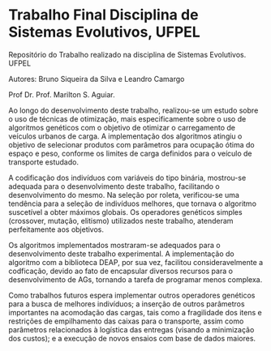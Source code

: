 # Trabalho Final Disciplina de Sistemas Evolutivos, UFPEL 
 

Repositório do Trabalho realizado na disciplina de Sistemas Evolutivos. UFPEL

Autores: Bruno Siqueira da Silva e Leandro Camargo

Prof Dr. Prof. Marilton S. Aguiar.


Ao longo do desenvolvimento deste trabalho, realizou-se um estudo sobre o uso de técnicas de otimização, mais especificamente sobre o uso de algoritmos genéticos com o objetivo de otimizar o carregamento de veículos urbanos de carga. A implementação dos algoritmos atingiu o objetivo de selecionar produtos com parâmetros para ocupação ótima do espaço e peso, conforme os limites de carga definidos para o veículo de transporte estudado.

A codificação dos indivíduos com variáveis do tipo binária, mostrou-se adequada para o desenvolvimento deste trabalho, facilitando o desenvolvimento do mesmo. Na seleção por roleta, verificou-se uma tendência para a seleção de indivíduos melhores, que tornava o algoritmo suscetível a obter máximos globais. Os operadores genéticos simples (crossover, mutação, elitismo) utilizados neste trabalho, atenderam perfeitamente aos objetivos.

Os algoritmos implementados mostraram-se adequados para o desenvolvimento deste trabalho experimental. A implementação do algoritmo com a biblioteca DEAP, por sua vez, facilitou consideravelmente a codficação, devido ao  fato de encapsular diversos recursos para o desenvolvimento de AGs, tornando a tarefa de programar menos complexa.

Como trabalhos futuros espera implementar outros operadores genéticos para a busca de melhores indivíduos; a inserção de outros parâmetros importantes na acomodação das cargas, tais como a fragilidade dos itens e restrições de empilhamento das caixas para o transporte, assim como parâmetros relacionados à logística das entregas (visando a minimização dos custos); e a execução de novos ensaios com base de dados maiores. 
